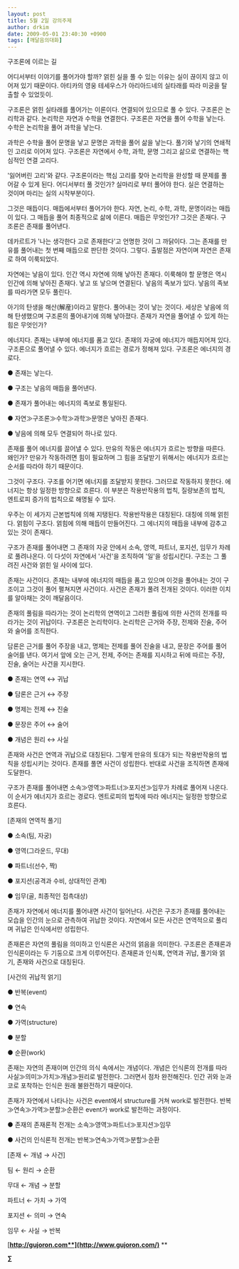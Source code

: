 ```yaml
---
layout: post
title: 5월 2일 강의주제
author: drkim
date: 2009-05-01 23:40:30 +0900
tags: [깨달음의대화]
---
```


  구조론에 이르는 길 






  어디서부터 이야기를 풀어가야 할까? 얽힌 실을 풀 수 있는 이유는 실이 끊이지 않고 이어져 있기 때문이다. 아티카의 영웅 테세우스가 아리아드네의 실타래를 따라 미궁을 탈출할 수 있었듯이.



  


  구조론은 얽힌 실타래를 풀어가는 이론이다. 연결되어 있으므로 풀 수 있다. 구조론은 논리학과 같다. 논리학은 자연과 수학을 연결한다. 구조론은 자연을 풀어 수학을 낳는다. 수학은 논리학을 풀어 과학을 낳는다.



  


  과학은 수학을 풀어 문명을 낳고 문명은 과학을 풀어 삶을 낳는다. 풀기와 낳기의 연쇄적인 고리로 이어져 있다. 구조론은 자연에서 수학, 과학, 문명 그리고 삶으로 연결하는 핵심적인 연결 고리다.



  


  '잃어버린 고리'와 같다. 구조론이라는 핵심 고리를 찾아 논리학을 완성할 때 문제를 풀어갈 수 있게 된다. 어디서부터 풀 것인가? 실마리로 부터 풀어야 한다. 실은 연결하는 것이며 마리는 실의 시작부분이다.



  


  그것은 매듭이다. 매듭에서부터 풀어가야 한다. 자연, 논리, 수학, 과학, 문명이라는 매듭이 있다. 그 매듭을 풀어 최종적으로 삶에 이른다. 매듭은 무엇인가? 그것은 존재다. 구조론은 존재를 풀어낸다.



  


  데카르트가 '나는 생각한다 고로 존재한다'고 언명한 것이 그 까닭이다. 그는 존재를 만유를 풀어내는 첫 번째 매듭으로 판단한 것이다. 그렇다. 출발점은 자연이며 자연은 존재로 하여 이룩되었다.



  


  자연에는 낳음이 있다. 인간 역시 자연에 의해 낳아진 존재다. 이룩해야 할 문명은 역시 인간에 의해 낳아진 존재다. 낳고 또 낳으며 연결된다. 낳음의 족보가 있다. 낳음의 족보를 따라가면 모두 풀린다.



  


  아기의 탄생을 해산(解産)이라고 말한다. 풀어내는 것이 낳는 것이다. 세상은 낳음에 의해 탄생했으며 구조론의 풀어내기에 의해 낳아졌다. 존재가 자연을 풀어낼 수 있게 하는 힘은 무엇인가?



  


  에너지다. 존재는 내부에 에너지를 품고 있다. 존재의 자궁에 에너지가 매듭지어져 있다. 구조론으로 풀어낼 수 있다. 에너지가 흐르는 경로가 정해져 있다. 구조론은 에너지의 경로다.



  


  ● 존재는 낳는다. 



  ● 구조는 낳음의 매듭을 풀어낸다. 



  ● 존재가 풀어내는 에너지의 족보로 통일된다. 



  ● 자연≫구조론≫수학≫과학≫문명은 낳아진 존재다. 



  ● 낳음에 의해 모두 연결되어 하나로 있다.



  


  존재를 풀어 에너지를 끌어낼 수 있다. 만유의 작동은 에너지가 흐르는 방향을 따른다. 왜인가? 만유가 작동하려면 힘이 필요하며 그 힘을 조달받기 위해서는 에너지가 흐르는 순서를 따라야 하기 때문이다.



  


  그것이 구조다. 구조를 어기면 에너지를 조달받지 못한다. 그러므로 작동하지 못한다. 에너지는 항상 일정한 방향으로 흐른다. 이 부분은 작용반작용의 법칙, 질량보존의 법칙, 엔트로피 증가의 법칙으로 해명될 수 있다.



  


  우주는 이 세가지 근본법칙에 의해 지탱된다. 작용반작용은 대칭된다. 대칭에 의해 얽힌다. 얽힘이 구조다. 얽힘에 의해 매듭이 만들어진다. 그 에너지의 매듭을 내부에 감추고 있는 것이 존재다.



  


  구조가 존재를 풀어내면 그 존재의 자궁 안에서 소속, 영역, 파트너, 포지션, 임무가 차례로 풀려나온다. 이 다섯이 자연에서 '사건'을 조직하여 '일'을 성립시킨다. 구조는 그 풀려진 사건와 얽힌 일 사이에 있다.



  


  존재는 사건이다. 존재는 내부에 에너지의 매듭을 품고 있으며 이것을 풀어내는 것이 구조이고 그것이 풀어 펼쳐지면 사건이다. 사건은 존재가 풀려 전개된 것이다. 이러한 이치를 알아채는 것이 깨달음이다.



  


  존재의 풀림을 따라가는 것이 논리학의 연역이고 그러한 풀림에 의한 사건의 전개를 따라가는 것이 귀납이다. 구조론은 논리학이다. 논리학은 근거와 주장, 전제와 진술, 주어와 술어를 조직한다.



  


  담론은 근거를 풀어 주장을 내고, 명제는 전제를 풀어 진술을 내고, 문장은 주어를 풀어 술어를 낸다. 여기서 앞에 오는 근거, 전제, 주어는 존재를 지시하고 뒤에 따르는 주장, 진술, 술어는 사건을 지시한다.



  


  ● 존재는 연역 ↔ 귀납 



  ● 담론은 근거 ↔ 주장 



  ● 명제는 전제 ↔ 진술 



  ● 문장은 주어 ↔ 술어 



  ● 개념은 원리 ↔ 사실 



  


  존재와 사건은 연역과 귀납으로 대칭된다. 그렇게 만유의 토대가 되는 작용반작용의 법칙을 성립시키는 것이다. 존재를 풀면 사건이 성립한다. 반대로 사건을 조직하면 존재에 도달한다.



  


  구조가 존재를 풀어내면 소속≫영역≫파트너≫포지션≫임무가 차례로 풀어져 나온다. 이 순서가 에너지가 흐르는 경로다. 엔트로피의 법칙에 따라 에너지는 일정한 방향으로 흐른다.



  


  [존재의 연역적 풀기] 



  



  ● 소속(팀, 자궁) 



  ● 영역(그라운드, 무대) 



  ● 파트너(선수, 짝) 



  ● 포지션(공격과 수비, 상대적인 관계) 



  ● 임무(골, 최종적인 접촉대상) 



  


  존재가 자연에서 에너지를 풀어내면 사건이 일어난다. 사건은 구조가 존재를 풀어내는 모습을 인간의 눈으로 관측하여 귀납한 것이다. 자연에서 모든 사건은 연역적으로 풀리며 귀납은 인식에서만 성립한다.



  


  존재론은 자연의 풀림을 의미하고 인식론은 사건의 얽음을 의미한다. 구조론은 존재론과 인식론이라는 두 기둥으로 크게 이루어진다. 존재론과 인식록, 연역과 귀납, 풀기와 얽기, 존재와 사건으로 대칭된다.






  [사건의 귀납적 얽기] 



  



  ● 반복(event) 



  ● 연속 



  ● 가역(structure) 



  ● 분할 



  ● 순환(work) 



  


  존재는 자연의 존재이며 인간의 의식 속에서는 개념이다. 개념은 인식론의 전개를 따라 사실≫의미≫가치≫개념≫원리로 발전한다. 그러면서 점차 완전해진다. 인간 귀와 눈과 코로 포착하는 인식은 원래 불완전하기 때문이다.



  


  존재가 자연에서 나타나는 사건은 event에서 structure를 거쳐 work로 발전한다. 반복≫연속≫가역≫분할≫순환은 event가 work로 발전하는 과정이다.



  


  ● 존재의 존재론적 전개는 소속≫영역≫파트너≫포지션≫임무



  ● 사건의 인식론적 전개는 반복≫연속≫가역≫분할≫순환



  


  [존재 ← 개념 → 사건] 



  



  팀 ← 원리 → 순환 



  무대 ← 개념 → 분할 



  파트너 ← 가치 → 가역 



  포지션 ← 의미 → 연속 



  임무 ← 사실 → 반복 



  





[**http://gujoron.com**](http://www.gujoron.com/)** 
**

**∑**